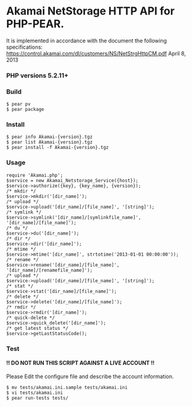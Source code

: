 Akamai NetStorage HTTP API for PHP-PEAR.
=========
It is implemented in accordance with the document the following specifications:
https://control.akamai.com/dl/customers/NS/NetStrgHttpCM.pdf
April 8, 2013

### PHP versions 5.2.11+

### Build
```
$ pear pv
$ pear package
```

### Install
```
$ pear info Akamai-{version}.tgz
$ pear list Akamai-{version}.tgz
$ pear install -f Akamai-{version}.tgz
```

### Usage

```
require 'Akamai.php';
$service = new Akamai_Netstorage_Service({host});
$service->authorize({key}, {key_name}, {version});
/* mkdir */
$service->mkdir('[dir_name]');
/* upload */
$service->upload('[dir_name]/[file_name]', '[string]');
/* symlink */
$service->symlink('[dir_name]/[symlinkfile_name]', '[dir_name]/[file_name]');
/* du */
$service->du('[dir_name]');
/* dir */
$service->dir('[dir_name]');
/* mtime */
$service->mtime('[dir_name]', strtotime('2013-01-01 00:00:00'));
/* rename */
$service->rename('[dir_name]/[file_name]', '[dir_name]/[renamefile_name]');
/* upload */
$service->upload('[dir_name]/[file_name]', '[string]');
/* stat */
$service->stat('[dir_name]/[file_name]');
/* delete */
$service->delete('[dir_name]/[file_name]');
/* rmdir */
$service->rmdir('[dir_name]');
/* quick-delete */
$service->quick_delete('[dir_name]'); 
/* get latest status */
$service->getLastStatusCode();
```

### Test
#### !! DO NOT RUN THIS SCRIPT AGAINST A LIVE ACCOUNT !!
Please Edit the configure file and describe the account information.
```
$ mv tests/akamai.ini.sample tests/akamai.ini
$ vi tests/akamai.ini
$ pear run-tests tests/
```

